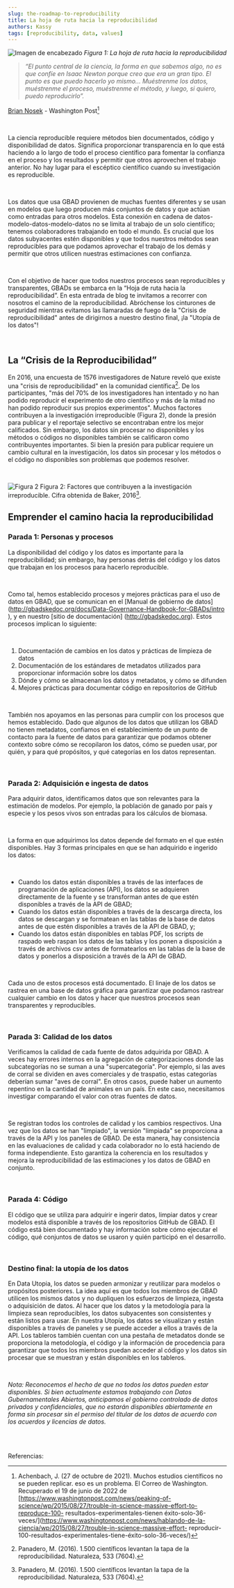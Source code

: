 ```yaml
---
slug: the-roadmap-to-reproducibility
title: La hoja de ruta hacia la reproducibilidad
authors: Kassy
tags: [reproducibility, data, values]
---
```


![Imagen de encabezado](https://i.imgur.com/2JEVnaV.png)
*Figura 1: La hoja de ruta hacia la reproducibilidad*

> *“El punto central de la ciencia, la forma en que sabemos algo, no es que confíe en Isaac Newton porque creo que era un gran tipo. El punto es que puedo hacerlo yo mismo... Muéstrenme los datos, muéstrenme el proceso, muéstrenme el método, y luego, si quiero, puedo reproducirlo”.*

[Brian Nosek](https://www.washingtonpost.com/news/speaking-of-science/wp/2015/08/27/trouble-in-science-massive-effort-to-reproduce-100-experimental-results-succeeds-only-36-times/) - Washington Post[^1]

<br/>

La ciencia reproducible requiere métodos bien documentados, código y disponibilidad de datos. Significa proporcionar transparencia en lo que está haciendo a lo largo de todo el proceso científico para fomentar la confianza en el proceso y los resultados y permitir que otros aprovechen el trabajo anterior. No hay lugar para el escéptico científico cuando su investigación es reproducible.

<br/>

Los datos que usa GBAD provienen de muchas fuentes diferentes y se usan en modelos que luego producen más conjuntos de datos y que actúan como entradas para otros modelos. Esta conexión en cadena de datos-modelo-datos-modelo-datos no se limita al trabajo de un solo científico; tenemos colaboradores trabajando en todo el mundo. Es crucial que los datos subyacentes estén disponibles y que todos nuestros métodos sean reproducibles para que podamos aprovechar el trabajo de los demás y permitir que otros utilicen nuestras estimaciones con confianza.

<br/>

Con el objetivo de hacer que todos nuestros procesos sean reproducibles y transparentes, GBADs se embarca en la “Hoja de ruta hacia la reproducibilidad”. En esta entrada de blog te invitamos a recorrer con nosotros el camino de la reproducibilidad. Abróchense los cinturones de seguridad mientras evitamos las llamaradas de fuego de la "Crisis de reproducibilidad" antes de dirigirnos a nuestro destino final, ¡la "Utopía de los datos"!

<br/>

## La “Crisis de la Reproducibilidad”

En 2016, una encuesta de 1576 investigadores de Nature reveló que existe una "crisis de reproducibilidad" en la comunidad científica[^2]. De los participantes, "más del 70% de los investigadores han intentado y no han podido reproducir el experimento de otro científico y más de la mitad no han podido reproducir sus propios experimentos". Muchos factores contribuyen a la investigación irreproducible (Figura 2), donde la presión para publicar y el reportaje selectivo se encontraban entre los mejor calificados. Sin embargo, los datos sin procesar no disponibles y los métodos o códigos no disponibles también se calificaron como contribuyentes importantes. Si bien la presión para publicar requiere un cambio cultural en la investigación, los datos sin procesar y los métodos o el código no disponibles son problemas que podemos resolver.

<br/>


![Figura 2](https://i.imgur.com/dcnJkJR.jpg)
Figura 2: Factores que contribuyen a la investigación irreproducible. Cifra obtenida de Baker, 2016[^2].

## Emprender el camino hacia la reproducibilidad

### Parada 1: Personas y procesos

La disponibilidad del código y los datos es importante para la reproducibilidad; sin embargo, hay personas detrás del código y los datos que trabajan en los procesos para hacerlo reproducible.

<br/>

Como tal, hemos establecido procesos y mejores prácticas para el uso de datos en GBAD, que se comunican en el [Manual de gobierno de datos] (http://gbadskedoc.org/docs/Data-Governance-Handbook-for-GBADs/intro ), y en nuestro [sitio de documentación] (http://gbadskedoc.org). Estos procesos implican lo siguiente:

<br/>

1. Documentación de cambios en los datos y prácticas de limpieza de datos
2. Documentación de los estándares de metadatos utilizados para proporcionar información sobre los datos
3. Dónde y cómo se almacenan los datos y metadatos, y cómo se difunden
4. Mejores prácticas para documentar código en repositorios de GitHub

<br/>

También nos apoyamos en las personas para cumplir con los procesos que hemos establecido. Dado que algunos de los datos que utilizan los GBAD no tienen metadatos, confiamos en el establecimiento de un punto de contacto para la fuente de datos para garantizar que podamos obtener contexto sobre cómo se recopilaron los datos, cómo se pueden usar, por quién, y para qué propósitos, y qué categorías en los datos representan.

<br/>

### Parada 2: Adquisición e ingesta de datos

Para adquirir datos, identificamos datos que son relevantes para la estimación de modelos. Por ejemplo, la población de ganado por país y especie y los pesos vivos son entradas para los cálculos de biomasa.

<br/>

La forma en que adquirimos los datos depende del formato en el que estén disponibles. Hay 3 formas principales en que se han adquirido e ingerido los datos:

<br/>

* Cuando los datos están disponibles a través de las interfaces de programación de aplicaciones (API), los datos se adquieren directamente de la fuente y se transforman antes de que estén disponibles a través de la API de GBAD;
* Cuando los datos están disponibles a través de la descarga directa, los datos se descargan y se formatean en las tablas de la base de datos antes de que estén disponibles a través de la API de GBAD, y;
* Cuando los datos están disponibles en tablas PDF, los scripts de raspado web raspan los datos de las tablas y los ponen a disposición a través de archivos csv antes de formatearlos en las tablas de la base de datos y ponerlos a disposición a través de la API de GBAD.

<br/>

Cada uno de estos procesos está documentado. El linaje de los datos se rastrea en una base de datos gráfica para garantizar que podamos rastrear cualquier cambio en los datos y hacer que nuestros procesos sean transparentes y reproducibles.

<br/>

### Parada 3: Calidad de los datos

Verificamos la calidad de cada fuente de datos adquirida por GBAD. A veces hay errores internos en la agregación de categorizaciones donde las subcategorías no se suman a una "supercategoría". Por ejemplo, si las aves de corral se dividen en aves comerciales y de traspatio, estas categorías deberían sumar "aves de corral". En otros casos, puede haber un aumento repentino en la cantidad de animales en un país. En este caso, necesitamos investigar comparando el valor con otras fuentes de datos.

<br/>

Se registran todos los controles de calidad y los cambios respectivos. Una vez que los datos se han "limpiado", la versión "limpiada" se proporciona a través de la API y los paneles de GBAD. De esta manera, hay consistencia en las evaluaciones de calidad y cada colaborador no lo está haciendo de forma independiente. Esto garantiza la coherencia en los resultados y mejora la reproducibilidad de las estimaciones y los datos de GBAD en conjunto.

<br/>

### Parada 4: Código

El código que se utiliza para adquirir e ingerir datos, limpiar datos y crear modelos está disponible a través de los repositorios GitHub de GBAD. El código está bien documentado y hay información sobre cómo ejecutar el código, qué conjuntos de datos se usaron y quién participó en el desarrollo.

<br/>

### Destino final: la utopía de los datos

En Data Utopia, los datos se pueden armonizar y reutilizar para modelos o propósitos posteriores. La idea aquí es que todos los miembros de GBAD utilicen los mismos datos y no dupliquen los esfuerzos de limpieza, ingesta o adquisición de datos. Al hacer que los datos y la metodología para la limpieza sean reproducibles, los datos subyacentes son consistentes y están listos para usar. En nuestra Utopía, los datos se visualizan y están disponibles a través de paneles y se puede acceder a ellos a través de la API. Los tableros también cuentan con una pestaña de metadatos donde se proporciona la metodología, el código y la información de procedencia para garantizar que todos los miembros puedan acceder al código y los datos sin procesar que se muestran y están disponibles en los tableros.

<br/>

*Nota: Reconocemos el hecho de que no todos los datos pueden estar disponibles. Si bien actualmente estamos trabajando con Datos Gubernamentales Abiertos, anticipamos el gobierno controlado de datos privados y confidenciales, que no estarán disponibles abiertamente en forma sin procesar sin el permiso del titular de los datos de acuerdo con los acuerdos y licencias de datos.*

<br/><br/>

Referencias:

<!--Referencias-->
[^1]: Achenbach, J. (27 de octubre de 2021). Muchos estudios científicos no se pueden replicar. eso es un problema. El Correo de Washington. Recuperado el 19 de junio de 2022 de [https://www.washingtonpost.com/news/peaking-of-science/wp/2015/08/27/trouble-in-science-massive-effort-to-reproduce-100- resultados-experimentales-tienen éxito-solo-36-veces/](https://www.washingtonpost.com/news/hablando-de-la-ciencia/wp/2015/08/27/trouble-in-science-massive-effort- reproducir-100-resultados-experimentales-tiene-éxito-solo-36-veces/)

[^2]: Panadero, M. (2016). 1.500 científicos levantan la tapa de la reproducibilidad. Naturaleza, 533 (7604).


